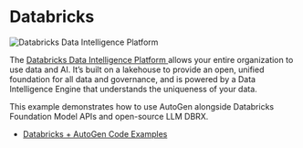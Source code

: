 # Databricks

![Databricks Data Intelligence Platform](https://cms.databricks.com/sites/default/files/inline-images/blog-marketecture-1.png)

The [Databricks Data Intelligence Platform ](https://www.databricks.com/product/data-intelligence-platform) allows your entire organization to use data and AI. It’s built on a lakehouse to provide an open, unified foundation for all data and governance, and is powered by a Data Intelligence Engine that understands the uniqueness of your data. 


This example demonstrates how to use AutoGen alongside Databricks Foundation Model APIs and open-source LLM DBRX. 

- [Databricks + AutoGen Code Examples](https://github.com/microsoft/autogen/blob/main/notebook/agentchat_databricks_dbrx.ipynb)